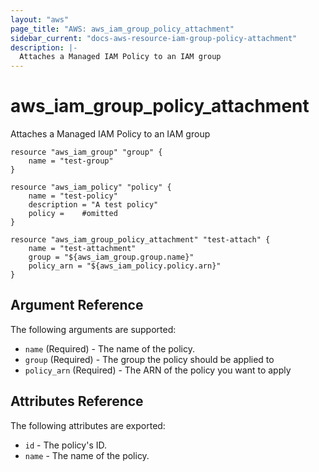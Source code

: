 ```yaml
---
layout: "aws"
page_title: "AWS: aws_iam_group_policy_attachment"
sidebar_current: "docs-aws-resource-iam-group-policy-attachment"
description: |-
  Attaches a Managed IAM Policy to an IAM group
---
```


# aws\_iam\_group\_policy\_attachment

Attaches a Managed IAM Policy to an IAM group

```
resource "aws_iam_group" "group" {
    name = "test-group"
}

resource "aws_iam_policy" "policy" {
    name = "test-policy"
    description = "A test policy"
    policy = 	#omitted
}

resource "aws_iam_group_policy_attachment" "test-attach" {
    name = "test-attachment"
    group = "${aws_iam_group.group.name}"
    policy_arn = "${aws_iam_policy.policy.arn}"
}
```

## Argument Reference

The following arguments are supported:

* `name` 		(Required) - The name of the policy.
* `group`		(Required) - The group the policy should be applied to
* `policy_arn`	(Required) - The ARN of the policy you want to apply

## Attributes Reference

The following attributes are exported:

* `id` - The policy's ID.
* `name` - The name of the policy.

